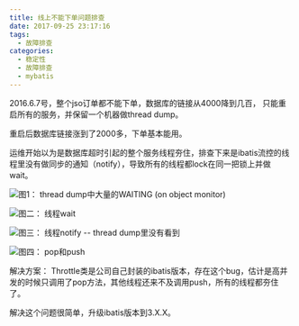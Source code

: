 ```yaml
---
title: 线上不能下单问题排查
date: 2017-09-25 23:17:16
tags:
  - 故障排查 
categories:
  - 稳定性
  - 故障排查  
  - mybatis
---
```



2016.6.7号，整个jso订单都不能下单，数据库的链接从4000降到几百， 只能重启所有的服务，并保留一个机器做thread dump。

重启后数据库链接涨到了2000多，下单基本能用。
<!-- more -->

运维开始以为是数据库超时引起的整个服务线程夯住，排查下来是ibatis流控的线程里没有做同步的通知（notify），导致所有的线程都lock在同一把锁上并做wait。

 

![图1： thread dump中大量的WAITING (on object monitor)](http://www6v.github.io/www6vHome/mybatisBug/thread%20dump.JPG "图1： thread dump中大量的WAITING (on object monitor)")


![图二： 线程wait](http://www6v.github.io/www6vHome/mybatisBug/mybatisThrottleWait.JPG "图二： 线程wait")


![图三： 线程notify -- thread dump里没有看到](http://www6v.github.io/www6vHome/mybatisBug/mybatisThrottleNotify.JPG "图三： 线程notify -- thread dump里没有看到")


![图四： pop和push](http://www6v.github.io/www6vHome/mybatisBug/throttlePool.JPG "图四： pop和push")


解决方案： Throttle类是公司自己封装的ibatis版本，存在这个bug，估计是高并发的时候只调用了pop方法，其他线程还来不及调用push，所有的线程都夯住了。

解决这个问题很简单，升级ibatis版本到3.X.X。
